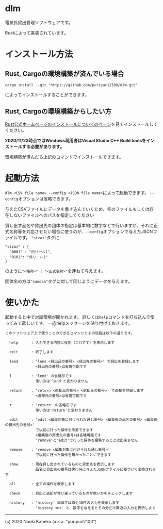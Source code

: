 # dlm

電気係貸出管理ソフトウェアです。

Rustによって実装されています。


# インストール方法


## Rust, Cargoの環境構築が済んでいる場合

```
cargo install --git "https://github.com/puripuri2100/dlm.git"
```

によってインストールすることができます。


## Rust, Cargoの環境構築からしたい方


[Rust公式ホームページのインストールについてのページ](https://www.rust-lang.org/ja/tools/install)を見てインストールしてください。

**2020/11/23時点ではWindows利用者はVisual Studio C++ Build toolsをインストールする必要があります。**


環境構築が済んだら上記のコマンドでインストールできます。



# 起動方法

`dlm <CSV file name> --config <JSON file name>`によって起動できます。
`--config`オプションは省略できます。

与えたCSVファイルにデータを書き込んでいくため、空のファイルもしくは存在しないファイルへのパスを指定してください

貸し出す品名や貸出先の団体の指定は基本的に数字などで行いますが、それに正式名称等を対応させたい場合に使うのが、`--config`オプションで与えたJSONファイルです。
`"sizai"`タグに

```
"sizai" : {
  "0001" : "内リール1",
  "0101": "外リール1"
}
```

のように`"<略称>" : "<正式名称>"`を連ねて与えます。

団体名の方は`"sandan"`タグに対して同じようにデータを与えます。


# 使いかた


起動すると中で対話環境が開かれます。
詳しくは`help`コマンドを打ち込んで使ってみて欲しいです。
一応helpメッセージを貼り付けておきます。


```
このソフトウェア上で使うことのできるコマンドとその役割は以下の通りです。

  help      : 入力できる内容と役割（これです）を表示します

  exit      : 終了します

  lend      : 'lend <貸出品の番号> <貸出先の番号>' で貸出を登録します
              <貸出先の番号>は省略可能です

  l         : 'lend' の省略形です
              使い方は'lend'と変わりません

  return    : 'return <返却品の番号> <返却元の番号>' で返却を登録します
              <返却元の番号>は省略可能です

  r         : 'return' の省略形です
              使い方は'return'と変わりません

  edit      : 'edit <編集対象に付けられた通し番号> <編集後の品名の番号> <編集後の貸出先の番号>'
              で以前に行った操作を改変できます
              <編集後の貸出先の番号>は省略可能です
              'remove'と'edit'で行った操作を編集することは出来ません

  remove    : 'remove <編集対象に付けられた通し番号>'
              で以前に行った操作を無かったことにできます

  show      : 現在貸し出されているものと貸出先を表示します
              品名と貸出先の番号は実行時に与えたJSONファイルに基づいて変換されます

  all       : 全ての操作を表示します

  check     : 貸出と返却が食い違っているものが無いかをチェックします

  history   : 'history' 単体では直近10件の入力を表示します
              'history <n>' と、数字を与えるとその分だけ直近の入力を表示します
```

---

(c) 2020 Naoki Kaneko (a.k.a. "puripuri2100")

